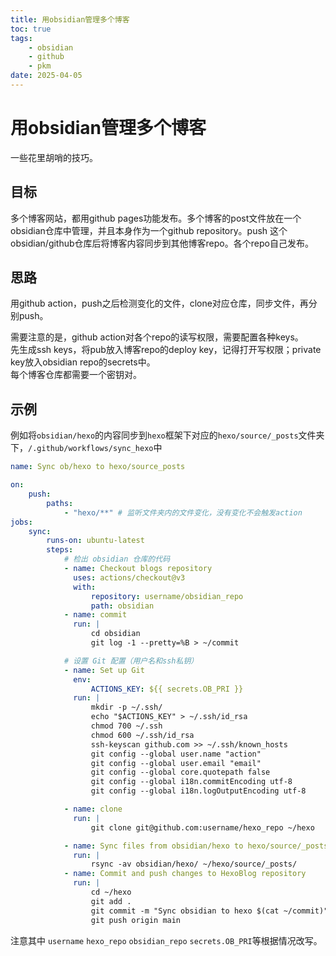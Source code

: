 ```yaml
---
title: 用obsidian管理多个博客
toc: true
tags:
    - obsidian
    - github
    - pkm
date: 2025-04-05
---
```


# 用obsidian管理多个博客

一些花里胡哨的技巧。

## 目标

多个博客网站，都用github pages功能发布。多个博客的post文件放在一个obsidian仓库中管理，并且本身作为一个github repository。push 这个obsidian/github仓库后将博客内容同步到其他博客repo。各个repo自己发布。

## 思路

用github action，push之后检测变化的文件，clone对应仓库，同步文件，再分别push。

需要注意的是，github action对各个repo的读写权限，需要配置各种keys。  
先生成ssh keys，将pub放入博客repo的deploy key，记得打开写权限；private key放入obsidian repo的secrets中。  
每个博客仓库都需要一个密钥对。

## 示例

例如将`obsidian/hexo`的内容同步到`hexo`框架下对应的`hexo/source/_posts`文件夹下，`/.github/workflows/sync_hexo`中

```yml
name: Sync ob/hexo to hexo/source_posts

on:
    push:
        paths:
            - "hexo/**" # 监听文件夹内的文件变化，没有变化不会触发action
jobs:
    sync:
        runs-on: ubuntu-latest
        steps:
            # 检出 obsidian 仓库的代码
            - name: Checkout blogs repository
              uses: actions/checkout@v3
              with:
                  repository: username/obsidian_repo
                  path: obsidian
            - name: commit
              run: |
                  cd obsidian
                  git log -1 --pretty=%B > ~/commit

            # 设置 Git 配置（用户名和ssh私钥）
            - name: Set up Git
              env:
                  ACTIONS_KEY: ${{ secrets.OB_PRI }}
              run: |
                  mkdir -p ~/.ssh/
                  echo "$ACTIONS_KEY" > ~/.ssh/id_rsa
                  chmod 700 ~/.ssh
                  chmod 600 ~/.ssh/id_rsa
                  ssh-keyscan github.com >> ~/.ssh/known_hosts
                  git config --global user.name "action"
                  git config --global user.email "email"
                  git config --global core.quotepath false
                  git config --global i18n.commitEncoding utf-8
                  git config --global i18n.logOutputEncoding utf-8

            - name: clone
              run: |
                  git clone git@github.com:username/hexo_repo ~/hexo

            - name: Sync files from obsidian/hexo to hexo/source/_posts
              run: |
                  rsync -av obsidian/hexo/ ~/hexo/source/_posts/
            - name: Commit and push changes to HexoBlog repository
              run: |
                  cd ~/hexo
                  git add .
                  git commit -m "Sync obsidian to hexo $(cat ~/commit)"
                  git push origin main
```

注意其中 `username` `hexo_repo` `obsidian_repo` `secrets.OB_PRI`等根据情况改写。
